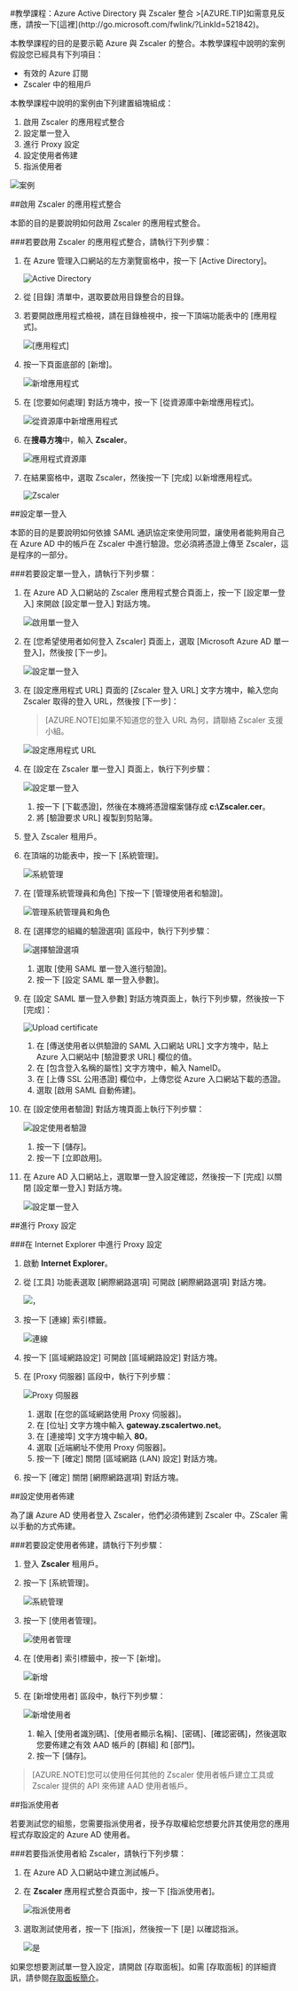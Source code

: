 <properties pageTitle="教學課程：Azure Active Directory 與 Zscaler 整合 | Microsoft Azure" description="了解如何使用 Zscaler 搭配 Azure Active Directory 來啟用單一登入、自動化佈建和更多功能！" services="active-directory" authors="MarkusVi"  documentationCenter="na" manager="stevenpo"/>
<tags ms.service="active-directory" ms.devlang="na" ms.topic="article" ms.tgt_pltfrm="na" ms.workload="identity" ms.date="08/01/2015" ms.author="markvi" />
#教學課程：Azure Active Directory 與 Zscaler 整合
>[AZURE.TIP]如需意見反應，請按一下[這裡](http://go.microsoft.com/fwlink/?LinkId=521842)。
  
本教學課程的目的是要示範 Azure 與 Zscaler 的整合。本教學課程中說明的案例假設您已經具有下列項目：

-   有效的 Azure 訂閱
-   Zscaler 中的租用戶
  
本教學課程中說明的案例由下列建置組塊組成：

1.  啟用 Zscaler 的應用程式整合
2.  設定單一登入
3.  進行 Proxy 設定
4.  設定使用者佈建
5.  指派使用者

![案例](./media/active-directory-saas-zscaler-tutorial/IC769226.png "案例")

##啟用 Zscaler 的應用程式整合
  
本節的目的是要說明如何啟用 Zscaler 的應用程式整合。

###若要啟用 Zscaler 的應用程式整合，請執行下列步驟：

1.  在 Azure 管理入口網站的左方瀏覽窗格中，按一下 [Active Directory]。

    ![Active Directory](./media/active-directory-saas-zscaler-tutorial/IC700993.png "Active Directory")

2.  從 [目錄] 清單中，選取要啟用目錄整合的目錄。

3.  若要開啟應用程式檢視，請在目錄檢視中，按一下頂端功能表中的 [應用程式]。

    ![[應用程式]](./media/active-directory-saas-zscaler-tutorial/IC700994.png "[應用程式]")

4.  按一下頁面底部的 [新增]。

    ![新增應用程式](./media/active-directory-saas-zscaler-tutorial/IC749321.png "新增應用程式")

5.  在 [您要如何處理] 對話方塊中，按一下 [從資源庫中新增應用程式]。

    ![從資源庫中新增應用程式](./media/active-directory-saas-zscaler-tutorial/IC749322.png "從資源庫中新增應用程式")

6.  在**搜尋方塊**中，輸入 **Zscaler**。

    ![應用程式資源庫](./media/active-directory-saas-zscaler-tutorial/IC769227.png "應用程式資源庫")

7.  在結果窗格中，選取 Zscaler，然後按一下 [完成] 以新增應用程式。

    ![Zscaler](./media/active-directory-saas-zscaler-tutorial/IC769228.png "Zscaler")

##設定單一登入
  
本節的目的是要說明如何依據 SAML 通訊協定來使用同盟，讓使用者能夠用自己在 Azure AD 中的帳戶在 Zscaler 中進行驗證。您必須將憑證上傳至 Zscaler，這是程序的一部分。

###若要設定單一登入，請執行下列步驟：

1.  在 Azure AD 入口網站的 Zscaler 應用程式整合頁面上，按一下 [設定單一登入] 來開啟 [設定單一登入] 對話方塊。

    ![啟用單一登入](./media/active-directory-saas-zscaler-tutorial/IC769229.png "啟用單一登入")

2.  在 [您希望使用者如何登入 Zscaler] 頁面上，選取 [Microsoft Azure AD 單一登入]，然後按 [下一步]。

    ![設定單一登入](./media/active-directory-saas-zscaler-tutorial/IC769230.png "設定單一登入")

3.  在 [設定應用程式 URL] 頁面的 [Zscaler 登入 URL] 文字方塊中，輸入您向 Zscaler 取得的登入 URL，然後按 [下一步]：

    >[AZURE.NOTE]如果不知道您的登入 URL 為何，請聯絡 Zscaler 支援小組。

    ![設定應用程式 URL](./media/active-directory-saas-zscaler-tutorial/IC769231.png "設定應用程式 URL")

4.  在 [設定在 Zscaler 單一登入] 頁面上，執行下列步驟：

    ![設定單一登入](./media/active-directory-saas-zscaler-tutorial/IC769232.png "設定單一登入")

    1.  按一下 [下載憑證]，然後在本機將憑證檔案儲存成 **c:\\Zscaler.cer**。
    2.  將 [驗證要求 URL] 複製到剪貼簿。

5.  登入 Zscaler 租用戶。

6.  在頂端的功能表中，按一下 [系統管理]。

    ![系統管理](./media/active-directory-saas-zscaler-tutorial/IC769486.png "系統管理")

7.  在 [管理系統管理員和角色] 下按一下 [管理使用者和驗證]。

    ![管理系統管理員和角色](./media/active-directory-saas-zscaler-tutorial/IC769487.png "管理系統管理員和角色")

8.  在 [選擇您的組織的驗證選項] 區段中，執行下列步驟：

    ![選擇驗證選項](./media/active-directory-saas-zscaler-tutorial/IC769488.png "選擇驗證選項")

    1.  選取 [使用 SAML 單一登入進行驗證]。
    2.  按一下 [設定 SAML 單一登入參數]。

9.  在 [設定 SAML 單一登入參數] 對話方塊頁面上，執行下列步驟，然後按一下 [完成]：

    ![Upload certificate](./media/active-directory-saas-zscaler-tutorial/IC769489.png "Upload certificate")

    1.  在 [傳送使用者以供驗證的 SAML 入口網站 URL] 文字方塊中，貼上 Azure 入口網站中 [驗證要求 URL] 欄位的值。
    2.  在 [包含登入名稱的屬性] 文字方塊中，輸入 NameID。
    3.  在 [上傳 SSL 公用憑證] 欄位中，上傳您從 Azure 入口網站下載的憑證。
    4.  選取 [啟用 SAML 自動佈建]。

10. 在 [設定使用者驗證] 對話方塊頁面上執行下列步驟：

    ![設定使用者驗證](./media/active-directory-saas-zscaler-tutorial/IC769490.png "設定使用者驗證")

    1.  按一下 [儲存]。
    2.  按一下 [立即啟用]。

11. 在 Azure AD 入口網站上，選取單一登入設定確認，然後按一下 [完成] 以關閉 [設定單一登入] 對話方塊。

    ![設定單一登入](./media/active-directory-saas-zscaler-tutorial/IC769491.png "設定單一登入")

##進行 Proxy 設定

###在 Internet Explorer 中進行 Proxy 設定

1.  啟動 **Internet Explorer**。

2.  從 [工具] 功能表選取 [網際網路選項] 可開啟 [網際網路選項] 對話方塊。

    ![，](./media/active-directory-saas-zscaler-tutorial/IC769492.png "，")

3.  按一下 [連線] 索引標籤。

    ![連線](./media/active-directory-saas-zscaler-tutorial/IC769493.png "連線")

4.  按一下 [區域網路設定] 可開啟 [區域網路設定] 對話方塊。

5.  在 [Proxy 伺服器] 區段中，執行下列步驟：

    ![Proxy 伺服器](./media/active-directory-saas-zscaler-tutorial/IC769494.png "Proxy 伺服器")

    1.  選取 [在您的區域網路使用 Proxy 伺服器]。
    2.  在 [位址] 文字方塊中輸入 **gateway.zscalertwo.net**。
    3.  在 [連接埠] 文字方塊中輸入 **80**。
    4.  選取 [近端網址不使用 Proxy 伺服器]。
    5.  按一下 [確定] 關閉 [區域網路 (LAN) 設定] 對話方塊。

6.  按一下 [確定] 關閉 [網際網路選項] 對話方塊。

##設定使用者佈建
  
為了讓 Azure AD 使用者登入 Zscaler，他們必須佈建到 Zscaler 中。ZScaler 需以手動的方式佈建。

###若要設定使用者佈建，請執行下列步驟：

1.  登入 **Zscaler** 租用戶。

2.  按一下 [系統管理]。

    ![系統管理](./media/active-directory-saas-zscaler-tutorial/IC781035.png "系統管理")

3.  按一下 [使用者管理]。

    ![使用者管理](./media/active-directory-saas-zscaler-tutorial/IC781036.png "使用者管理")

4.  在 [使用者] 索引標籤中，按一下 [新增]。

    ![新增](./media/active-directory-saas-zscaler-tutorial/IC781037.png "新增")

5.  在 [新增使用者] 區段中，執行下列步驟：

    ![新增使用者](./media/active-directory-saas-zscaler-tutorial/IC781038.png "新增使用者")

    1.  輸入 [使用者識別碼]、[使用者顯示名稱]、[密碼]、[確認密碼]，然後選取您要佈建之有效 AAD 帳戶的 [群組] 和 [部門]。
    2.  按一下 [儲存]。

>[AZURE.NOTE]您可以使用任何其他的 Zscaler 使用者帳戶建立工具或 Zscaler 提供的 API 來佈建 AAD 使用者帳戶。

##指派使用者
  
若要測試您的組態，您需要指派使用者，授予存取權給您想要允許其使用您的應用程式存取設定的 Azure AD 使用者。

###若要指派使用者給 Zscaler，請執行下列步驟：

1.  在 Azure AD 入口網站中建立測試帳戶。

2.  在 **Zscaler** 應用程式整合頁面中，按一下 [指派使用者]。

    ![指派使用者](./media/active-directory-saas-zscaler-tutorial/IC769495.png "指派使用者")

3.  選取測試使用者，按一下 [指派]，然後按一下 [是] 以確認指派。

    ![是](./media/active-directory-saas-zscaler-tutorial/IC767830.png "是")
  
如果您想要測試單一登入設定，請開啟 [存取面板]。如需 [存取面板] 的詳細資訊，請參閱[存取面板簡介](https://msdn.microsoft.com/library/dn308586)。

<!---HONumber=August15_HO7-->
